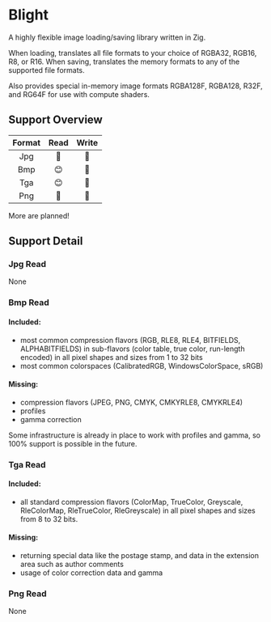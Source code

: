 # Blight
A highly flexible image loading/saving library written in Zig.

When loading, translates all file formats to your choice of RGBA32, RGB16, R8, or R16. When saving, translates the memory formats to any of the supported file formats.

Also provides special in-memory image formats RGBA128F, RGBA128, R32F, and RG64F for use with compute shaders.

## Support Overview
| Format | Read   | Write  |
| :----: | :--:   | :---:  |
|  Jpg   |:tomato:|:tomato:|
|  Bmp   |:blush: |:tomato:|
|  Tga   |:blush: |:tomato:|
|  Png   |:tomato:|:tomato:|

More are planned!

## Support Detail

### Jpg Read
None

### Bmp Read
#### Included:
- most common compression flavors (RGB, RLE8, RLE4, BITFIELDS, ALPHABITFIELDS) in sub-flavors (color table, true color, run-length encoded) in all pixel shapes and sizes from 1 to 32 bits
- most common colorspaces (CalibratedRGB, WindowsColorSpace, sRGB)
#### Missing:
- compression flavors (JPEG, PNG, CMYK, CMKYRLE8, CMYKRLE4)
- profiles
- gamma correction

Some infrastructure is already in place to work with profiles and gamma, so 100% support is possible in the future.

### Tga Read
#### Included:
- all standard compression flavors (ColorMap, TrueColor, Greyscale, RleColorMap, RleTrueColor, RleGreyscale) in all pixel shapes and sizes from 8 to 32 bits.
#### Missing:
- returning special data like the postage stamp, and data in the extension area such as author comments
- usage of color correction data and gamma
 
### Png Read
None
